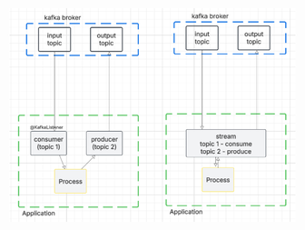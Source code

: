 ![High-Level Architecture](https://github.com/senaMora/kafka-streams/blob/main/src/main/resources/images/overview.png)
